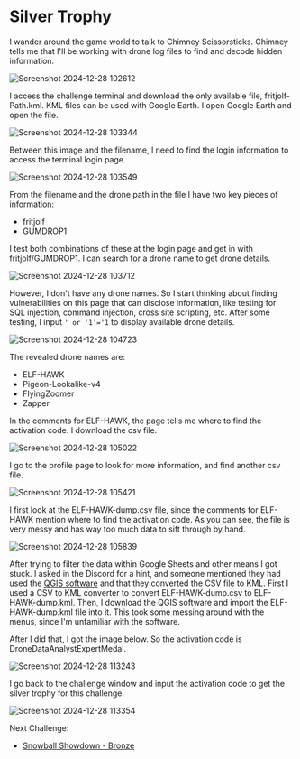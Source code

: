 # Silver Trophy

I wander around the game world to talk to Chimney Scissorsticks. Chimney tells me that I'll be working with drone log files to find and decode hidden information. 

![Screenshot 2024-12-28 102612](https://github.com/user-attachments/assets/5d4ebc6c-d9b4-485f-8780-d6cbd224585c)

I access the challenge terminal and download the only available file, fritjolf-Path.kml. KML files can be used with Google Earth. I open Google Earth and open the file.

![Screenshot 2024-12-28 103344](https://github.com/user-attachments/assets/538adb9d-a751-4add-a404-1e4be52ecd09)

Between this image and the filename, I need to find the login information to access the terminal login page. 

![Screenshot 2024-12-28 103549](https://github.com/user-attachments/assets/fdd9fb4d-4e19-47ad-9cb6-63dc659df9dd)

From the filename and the drone path in the file I have two key pieces of information:
* fritjolf
* GUMDROP1

I test both combinations of these at the login page and get in with fritjolf/GUMDROP1. I can search for a drone name to get drone details. 

![Screenshot 2024-12-28 103712](https://github.com/user-attachments/assets/f0bbc761-458b-4fc8-a299-78f2e8f843b8)

However, I don't have any drone names. So I start thinking about finding vulnerabilities on this page that can disclose information, like testing for SQL injection, command injection, cross site scripting, etc. After some testing, I input `' or '1'='1` to display available drone details. 

![Screenshot 2024-12-28 104723](https://github.com/user-attachments/assets/63ab65d2-53fb-4b99-ac3f-a6b7014eada9)

The revealed drone names are:
* ELF-HAWK
* Pigeon-Lookalike-v4
* FlyingZoomer
* Zapper

In the comments for ELF-HAWK, the page tells me where to find the activation code. I download the csv file. 

![Screenshot 2024-12-28 105022](https://github.com/user-attachments/assets/83f91552-fec4-4da8-a4cc-763f82253cae)

I go to the profile page to look for more information, and find another csv file. 

![Screenshot 2024-12-28 105421](https://github.com/user-attachments/assets/e7f24e6f-b32e-4d15-b030-4442676968c2)

I first look at the ELF-HAWK-dump.csv file, since the comments for ELF-HAWK mention where to find the activation code. As you can see, the file is very messy and has way too much data to sift through by hand. 

![Screenshot 2024-12-28 105839](https://github.com/user-attachments/assets/11f28948-322b-4dfc-a7c0-5e46758c1526)

After trying to filter the data within Google Sheets and other means I got stuck. I asked in the Discord for a hint, and someone mentioned they had used the [QGIS software](https://www.qgis.org/) and that they converted the CSV file to KML. First I used a CSV to KML converter to convert ELF-HAWK-dump.csv to ELF-HAWK-dump.kml. Then, I download the QGIS software and import the ELF-HAWK-dump.kml file into it. This took some messing around with the menus, since I'm unfamiliar with the software. 

After I did that, I got the image below. So the activation code is DroneDataAnalystExpertMedal.

![Screenshot 2024-12-28 113243](https://github.com/user-attachments/assets/8c4c6a2a-dc60-4949-9432-972c8896c086)

I go back to the challenge window and input the activation code to get the silver trophy for this challenge. 

![Screenshot 2024-12-28 113354](https://github.com/user-attachments/assets/5d0cf227-da30-4bb0-aa7a-ccfaaae588cb)

Next Challenge:
* [Snowball Showdown - Bronze](https://github.com/Rockman-Blue/SANS_HHC_2024/blob/41e1e48947cba15c7e5789bee6aed8cea82d367b/Act%202/Snowball-Showdown.md)
